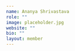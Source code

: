 ```yaml
---
name: Ananya Shrivastava
role: ""
image: placeholder.jpg
website: ""
bio: ""
layout: member
---
```

